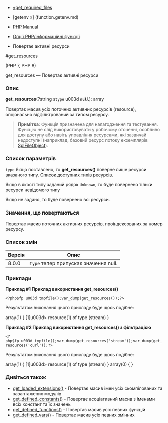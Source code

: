 - [«get_required_files](function.get-required-files.md)
- [getenv »] (function.getenv.md)

- [PHP Manual](index.md)
- [Опції PHP/інформаційні функції](ref.info.md)
- Повертає активні ресурси

#get_resources

(PHP 7, PHP 8)

get_resources — Повертає активні ресурси

### Опис

**get_resources**(?string `$type` u003d **`null`**): array

Повертає масив усіх поточних активних ресурсів (resource), опціонально
відфільтрований за типом ресурсу.

> **Примітка**: Функція призначена для налагодження та тестування.
> Функцію не слід використовувати у робочому оточенні, особливо для
> доступу або навіть управління ресурсами, які зазвичай недоступні
> (наприклад, базовий ресурс потоку екземплярів
> [SplFileObject](class.splfileobject.md)).

### Список параметрів

`type`
Якщо поставлено, то **get_resources()** поверне лише ресурси вказаного
типу. [Список доступних типів ресурсів.](resource.md)

Якщо в якості типу заданий рядок `Unknown`, то буде повернено тільки
ресурси невідомого типу

Якщо не задано, то буде повернено всі ресурси.

### Значення, що повертаються

Повертає масив поточних активних ресурсів, проіндексованих за
номер ресурсу.

### Список змін

| Версія | Опис |
|--------|---------------------------------------- |
| 8.0.0 | `type` тепер припускає значення null. |

### Приклади

**Приклад #1 Приклад використання **get_resources()****

` <?php$fp u003d tmpfile();var_dump(get_resources());?> `

Результатом виконання цього прикладу буде щось подібне:

array(1) {
[1]u003d>
resource(1) of type (stream)
}

**Приклад #2 Приклад використання **get_resources()** з фільтрацією**

` <?php$fp u003d tmpfile();var_dump(get_resources('stream'));var_dump(get_resources('curl'));?> `

Результатом виконання цього прикладу буде щось подібне:

array(1) {
[1]u003d>
resource(1) of type (stream)
}
array(0) {
}

### Дивіться також

- [get_loaded_extensions()](function.get-loaded-extensions.md) -
Повертає масив імен усіх скомпілованих та завантажених модулів
- [get_defined_constants()](function.get-defined-constants.md) -
Повертає асоціативний масив з іменами всіх констант та їх
значень
- [get_defined_functions()](function.get-defined-functions.md) -
Повертає масив усіх певних функцій
- [get_defined_vars()](function.get-defined-vars.md) - Повертає
масив усіх певних змінних
